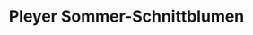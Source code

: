 ---
title: "Pleyer Sommer-Schnittblumen"
url: /stuttgart/pleyer-sommer-schnittblumen/
shop: Blumen
---